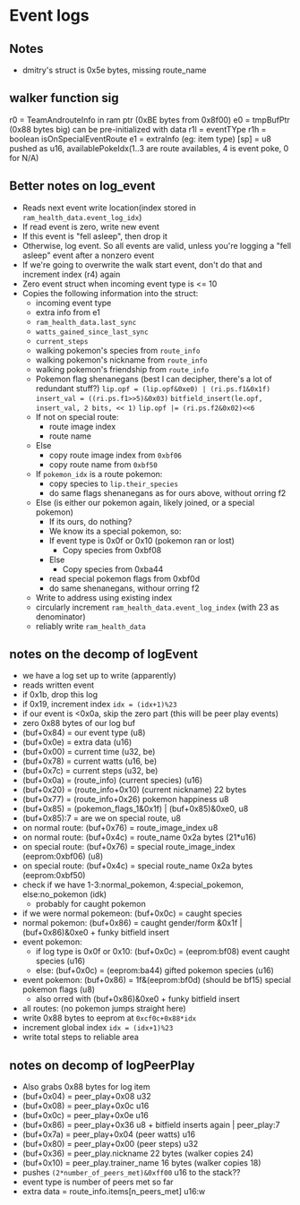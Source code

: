 # Event logs

## Notes

- dmitry's struct is 0x5e bytes, missing route_name

## walker function sig

r0 = TeamAndrouteInfo in ram ptr (0xBE bytes from 0x8f00)
e0 = tmpBufPtr (0x88 bytes big) can be pre-initialized with data
r1l = eventTYpe
r1h = boolean isOnSpecialEventRoute
e1 = extraInfo (eg: item type)
[sp] = u8 pushed as u16, availablePokeIdx(1..3 are route availables, 4 is event poke, 0 for N/A)

## Better notes on log_event

- Reads next event write location(index stored in `ram_health_data.event_log_idx`)
- If read event is zero, write new event
- If this event is "fell asleep", then drop it
- Otherwise, log event. So all events are valid, unless you're logging a "fell asleep" event after a nonzero event
- If we're going to overwrite the walk start event, don't do that and increment index (r4) again
- Zero event struct when incoming event type is <= 10
- Copies the following information into the struct:
  - incoming event type
  - extra info from e1
  - `ram_health_data.last_sync`
  - `watts_gained_since_last_sync`
  - `current_steps`
  - walking pokemon's species from `route_info`
  - walking pokemon's nickname from `route_info`
  - walking pokemon's friendship from `route_info`
  - Pokemon flag shenanegans (best I can decipher, there's a lot of redundant stuff?)
    `lip.opf = (lip.opf&0xe0) | (ri.ps.f1&0x1f)`
    `insert_val = ((ri.ps.f1>>5)&0x03)`
    `bitfield_insert(le.opf, insert_val, 2 bits, << 1)`
    `lip.opf |= (ri.ps.f2&0x02)<<6`
  - If not on special route:
    - route image index
    - route name
  - Else
    - copy route image index from `0xbf06`
    - copy route name from `0xbf50`
  - If `pokemon_idx` is a route pokemon:
    - copy species to `lip.their_species`
    - do same flags shenanegans as for ours above, without orring f2
  - Else (is either our pokemon again, likely joined, or a special pokemon)
    - If its ours, do nothing?
    - We know its a special pokemon, so:
    - If event type is 0x0f or 0x10 (pokemon ran or lost)
      - Copy species from 0xbf08
    - Else
      - Copy species from 0xba44
    - read special pokemon flags from 0xbf0d
    - do same shenanegans, withour orring f2
  - Write to address using existing index
  - circularly increment `ram_health_data.event_log_index` (with 23 as denominator)
  - reliably write `ram_health_data`

## notes on the decomp of logEvent

- we have a log set up to write (apparently)
- reads written event
- if 0x1b, drop this log
- if 0x19, increment index `idx = (idx+1)%23`
- if our event is <0x0a, skip the zero part (this will be peer play events)
- zero 0x88 bytes of our log buf
- (buf+0x84) = our event type (u8)
- (buf+0x0e) = extra data (u16)
- (buf+0x00) = current time (u32, be)
- (buf+0x78) = current watts (u16, be)
- (buf+0x7c) = current steps (u32, be)
- (buf+0x0a) = (route_info) (current species) (u16)
- (buf+0x20) = (route_info+0x10) (current nickname) 22 bytes
- (buf+0x77) = (route_info+0x26) pokemon happiness u8
- (buf+0x85) = (pokemon_flags_1&0x1f) | (buf+0x85)&0xe0, u8
- (buf+0x85):7 = are we on special route, u8
- on normal route: (buf+0x76) = route_image_index u8
- on normal route: (buf+0x4c) = route_name 0x2a bytes (21*u16)
- on special route: (buf+0x76) = special route_image_index (eeprom:0xbf06) (u8)
- on special route: (buf+0x4c) = special route_name 0x2a bytes (eeprom:0xbf50)
- check if we have 1-3:normal_pokemon, 4:special_pokemon, else:no_pokemon (idk)
  - probably for caught pokemon
- if we were normal pokemeon: (buf+0x0c) = caught species
- normal pokemon: (buf+0x86) = caught gender/form &0x1f | (buf+0x86)&0xe0 + funky bitfield insert
- event pokemon:
  - if log type is 0x0f or 0x10: (buf+0x0c) = (eeprom:bf08) event caught species (u16)
  - else: (buf+0x0c) = (eeprom:ba44)  gifted pokemon species (u16)
- event pokemon: (buf+0x86) = 1f&(eeprom:bf0d) (should be bf15) special pokemon flags (u8)
  - also orred with (buf+0x86)&0xe0 + funky bitfield insert
- all routes: (no pokemon jumps straight here)
- write 0x88 bytes to eeprom at `0xcf0c+0x88*idx`
- increment global index `idx = (idx+1)%23`
- write total steps to reliable area

## notes on decomp of logPeerPlay

- Also grabs 0x88 bytes for log item
- (buf+0x04) = peer_play+0x08 u32
- (buf+0x08) = peer_play+0x0c u16
- (buf+0x0c) = peer_play+0x0e u16
- (buf+0x86) = peer_play+0x36 u8 + bitfield inserts again | peer_play:7
- (buf+0x7a) = peer_play+0x04 (peer watts) u16
- (buf+0x80) = peer_play+0x00 (peer steps) u32
- (buf+0x36) = peer_play.nickname 22 bytes (walker copies 24)
- (buf+0x10) = peer_play.trainer_name 16 bytes (walker copies 18)
- pushes `(2*number_of_peers_met)&0xff00` u16 to the stack??
- event type is number of peers met so far
- extra data = route_info.items[n_peers_met] u16:w
